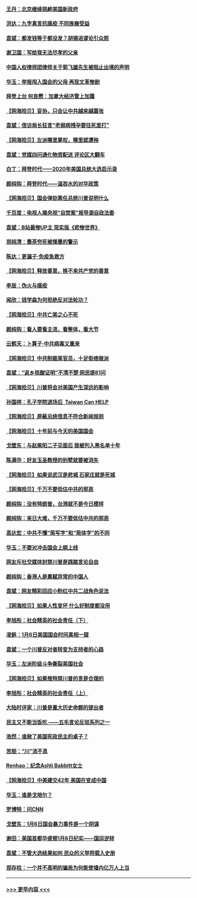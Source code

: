 #### [王丹：北京继续挑衅美国新政府](../pages/nsc993/n12722456.md?t=01310402) 
#### [洪达：九字真言抗瘟疫 不同族裔受益](../pages/nsc993/n12722448.md?t=01310402) 
#### [袁斌：都发钱等于都没发？胡锡进谬论引众怒](../pages/nsc993/n12722393.md?t=01310402) 
#### [谢卫国：写给我无法尽孝的父亲](../pages/nsc993/n12720325.md?t=01310402) 
#### [中国人权律师团律师关于郭飞雄先生被阻止出境的声明](../pages/nsc993/n12720203.md?t=01310402) 
#### [华玉：举报闯入国会的父母 再现文革惨剧](../pages/nsc993/n12719070.md?t=01310402) 
#### [拜登上台 何良懋：加拿大经济雪上加霜](../pages/nsc993/n12718943.md?t=01310402) 
#### [【网海拾贝】妥协，只会让中共越来越嚣张](../pages/nsc993/n12717392.md?t=01310402) 
#### [袁斌：信访局长狂言“老弱病残孕要往死里打”](../pages/nsc993/n12717343.md?t=01310402) 
#### [【网海拾贝】左派哪里掌权，哪里就遭殃](../pages/nsc993/n12715009.md?t=01310402) 
#### [袁斌：党媒四问通化物资配送 评论区大翻车](../pages/nsc993/n12714950.md?t=01310402) 
#### [白丁：拜登时代——2020年美国总统大选启示录](../pages/nsc993/n12714920.md?t=01310402) 
#### [颜纯钩：拜登时代——温吞水的对华政策](../pages/nsc993/n12713245.md?t=01310402) 
#### [【网海拾贝】国会弹劾离任总统川普说明什么](../pages/nsc993/n12712816.md?t=01310402) 
#### [千百度：电视人揭央视“自焚案”报导源自政法委](../pages/nsc993/n12709760.md?t=01310402) 
#### [袁斌：B站最惨UP主 现实版《悲惨世界》](../pages/nsc993/n12709686.md?t=01310402) 
#### [郑纯清：墨茶穷死被搽墨的警示](../pages/nsc993/n12709262.md?t=01310402) 
#### [陈达：更漏子·免疫急救方](../pages/nsc993/n12709244.md?t=01310402) 
#### [【网海拾贝】释放善意，换不来共产党的善意](../pages/nsc993/n12708361.md?t=01310402) 
#### [李辰：伪火与瘟疫](../pages/nsc993/n12707981.md?t=01310402) 
#### [闻欣：钱学森为何拒绝反对法轮功？](../pages/nsc993/n12707407.md?t=01310402) 
#### [【网海拾贝】中共亡美之心不死](../pages/nsc993/n12707621.md?t=01310402) 
#### [颜纯钩：看人要看主流，看整体，看大节](../pages/nsc993/n12707536.md?t=01310402) 
#### [云鹤天：卜算子‧中共病毒又重来](../pages/nsc993/n12707408.md?t=01310402) 
#### [【网海拾贝】中共制裁美官员，十足街痞做派](../pages/nsc993/n12705115.md?t=01310402) 
#### [袁斌：“返乡核酸证明”不清不楚 网民提81问](../pages/nsc993/n12704982.md?t=01310402) 
#### [【网海拾贝】川普将会对美国产生深远的影响](../pages/nsc993/n12703045.md?t=01310402) 
#### [孙国祥：孔子学院退场后  Taiwan Can HELP](../pages/nsc993/n12702430.md?t=01310402) 
#### [【网海拾贝】屏蔽总统信息不符合新闻规则](../pages/nsc993/n12699998.md?t=01310402) 
#### [【网海拾贝】十年前与今天的美国国会](../pages/nsc993/n12696993.md?t=01310402) 
#### [戈壁东：与赵紫阳二子见面后 我被列入黑名单十年](../pages/nsc993/n12696215.md?t=01310402) 
#### [陈满华：好友玉圣教授的别墅就要被消失](../pages/nsc993/n12695411.md?t=01310402) 
#### [【网海拾贝】如果说武汉是悲城 石家庄就是死城](../pages/nsc993/n12694589.md?t=01310402) 
#### [【网海拾贝】千万不要低估中共的邪恶](../pages/nsc993/n12692771.md?t=01310402) 
#### [颜纯钩：没有特朗普，台港就不是今日模样](../pages/nsc993/n12692678.md?t=01310402) 
#### [颜纯钩：来日大难，千万不要低估中共的邪恶](../pages/nsc993/n12692080.md?t=01310402) 
#### [高达宏：中共不懂“简写字”和“简体字”的不同](../pages/nsc993/n12692068.md?t=01310402) 
#### [华玉：不要对冲击国会上纲上线](../pages/nsc993/n12689948.md?t=01310402) 
#### [网友斥社交媒体封禁川普是践踏言论自由](../pages/nsc993/n12687482.md?t=01310402) 
#### [颜纯钩：香港人是禀赋异常的中国人](../pages/nsc993/n12685142.md?t=01310402) 
#### [袁斌：网友精彩回应小粉红中共二战角色说法](../pages/nsc993/n12684994.md?t=01310402) 
#### [【网海拾贝】如果人性变坏 什么好制度都没用](../pages/nsc993/n12683000.md?t=01310402) 
#### [李旭彤：社会精英的社会责任（下）](../pages/nsc993/n12680604.md?t=01310402) 
#### [凌稣：1月6日美国国会时间真相一窥](../pages/nsc993/n12682780.md?t=01310402) 
#### [袁斌：一个川普反对者转变为支持者的心路](../pages/nsc993/n12682700.md?t=01310402) 
#### [华玉：左派阶级斗争撕裂美国社会](../pages/nsc993/n12681226.md?t=01310402) 
#### [【网海拾贝】如果推特禁川普的言是合理的](../pages/nsc993/n12681232.md?t=01310402) 
#### [李旭彤：社会精英的社会责任（上）](../pages/nsc993/n12680501.md?t=01310402) 
#### [大陆时评家：川普是重大历史命题的提出者](../pages/nsc993/n12679904.md?t=01310402) 
#### [民主又不能当饭吃 ——五毛言论反驳系列之一](../pages/nsc993/n12679877.md?t=01310402) 
#### [浩然：谁掀了美国宪政民主的桌子？](../pages/nsc993/n12679850.md?t=01310402) 
#### [苦胆：“川”流不息](../pages/nsc993/n12678388.md?t=01310402) 
#### [Renhao：纪念Ashli Babbitt女士](../pages/nsc993/n12678359.md?t=01310402) 
#### [【网海拾贝】中美建交42年 美国在变成中国](../pages/nsc993/n12678324.md?t=01310402) 
#### [华玉：谁是戈培尔？](../pages/nsc993/n12677515.md?t=01310402) 
#### [罗博特：问CNN](../pages/nsc993/n12677172.md?t=01310402) 
#### [戈壁东：1月6日国会暴力事件是一个阴谋](../pages/nsc993/n12674639.md?t=01310402) 
#### [谢田：美国首都华盛顿1月6日纪实——国运逆转](../pages/nsc993/n12673190.md?t=01310402) 
#### [袁斌：不管大选结果如何 民众的义举将载入史册](../pages/nsc993/n12672787.md?t=01310402) 
#### [郑存柱：一个并不高明的骗局为何能使墙内亿万人上当](../pages/nsc993/n12671449.md?t=01310402) 

----
#### [ >>> 更早内容 <<< ](../indexes/nsc993-earlier.md)

